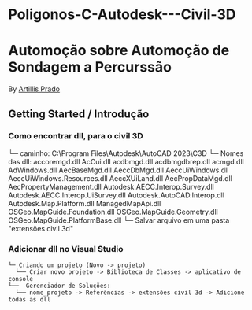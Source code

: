 # Poligonos-C-Autodesk---Civil-3D

# Automoção sobre Automoção de Sondagem a Percurssão
By [Artillis Prado](https://github.com/TilinhoFrond-End)

## Getting Started / Introdução

### Como encontrar dll, para o civil 3D
  └─ caminho: C:\Program Files\Autodesk\AutoCAD 2023\C3D
  └─ Nomes das dll:
    accoremgd.dll
    AcCui.dll
    acdbmgd.dll
    acdbmgdbrep.dll
    acmgd.dll
    AdWindows.dll
    AecBaseMgd.dll
    AeccDbMgd.dll
    AeccUiWindows.dll
    AeccUiWindows.Resources.dll
    AeccXUiLand.dll
    AecPropDataMgd.dll
    AecPropertyManagement.dll
    Autodesk.AECC.Interop.Survey.dll
    Autodesk.AECC.Interop.UiSurvey.dll
    Autodesk.AutoCAD.Interop.dll
    Autodesk.Map.Platform.dll
    ManagedMapApi.dll
    OSGeo.MapGuide.Foundation.dll
    OSGeo.MapGuide.Geometry.dll
    OSGeo.MapGuide.PlatformBase.dll
  └─ Salvar arquivo em uma pasta "extensões civil 3d"

  ### Adicionar dll no Visual Studio
    └─ Criando um projeto (Novo -> projeto)
      └── Criar novo projeto -> Biblioteca de Classes -> aplicativo de console
    └──  Gerenciador de Soluções:
      └── nome_projeto -> Referências -> extensões civil 3d -> Adicione todas as dll
